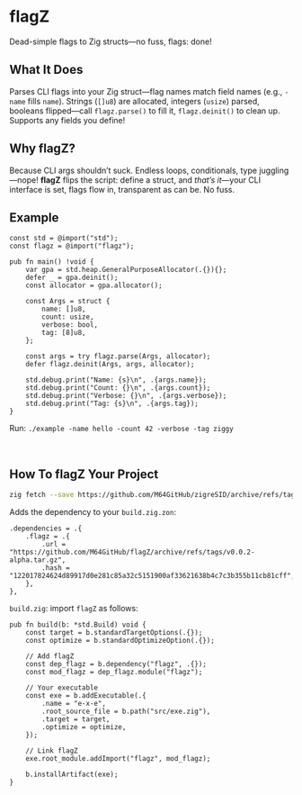 # flagZ

Dead-simple flags to Zig structs—no fuss, flags: done!

## What It Does
Parses CLI flags into your Zig struct—flag names match field names (e.g., `-name` fills `name`). Strings (`[]u8`) are allocated, integers (`usize`) parsed, booleans flipped—call `flagz.parse()` to fill it, `flagz.deinit()` to clean up. Supports any fields you define!

## Why flagZ?

Because CLI args shouldn’t suck. Endless loops, conditionals, type juggling—nope! **flagZ** flips the script: define a struct, and *that’s it*—your CLI interface is set, flags flow in, transparent as can be. No fuss.

## Example

```zig
const std = @import("std");
const flagz = @import("flagz");

pub fn main() !void {
    var gpa = std.heap.GeneralPurposeAllocator(.{}){};
    defer _ = gpa.deinit();
    const allocator = gpa.allocator();

    const Args = struct {
        name: []u8,
        count: usize,
        verbose: bool,
        tag: [8]u8,
    };

    const args = try flagz.parse(Args, allocator);
    defer flagz.deinit(Args, args, allocator);

    std.debug.print("Name: {s}\n", .{args.name});
    std.debug.print("Count: {}\n", .{args.count});
    std.debug.print("Verbose: {}\n", .{args.verbose});
    std.debug.print("Tag: {s}\n", .{args.tag});
}
```

Run: `./example -name hello -count 42 -verbose -tag ziggy`

<br>

## How To flagZ Your Project
```sh
zig fetch --save https://github.com/M64GitHub/zigreSID/archive/refs/tags/v0.0.0-alpha.tar.gz
```
Adds the dependency to your `build.zig.zon`:
```zig
.dependencies = .{
    .flagz = .{
        .url = "https://github.com/M64GitHub/flagZ/archive/refs/tags/v0.0.2-alpha.tar.gz",
        .hash = "122017824624d89917d0e281c85a32c5151900af33621638b4c7c3b355b11cb81cff",
    },
},
```

`build.zig`: import `flagZ` as follows:
```zig
pub fn build(b: *std.Build) void {
    const target = b.standardTargetOptions(.{});
    const optimize = b.standardOptimizeOption(.{});

    // Add flagZ
    const dep_flagz = b.dependency("flagz", .{}); 
    const mod_flagz = dep_flagz.module("flagz");  

    // Your executable
    const exe = b.addExecutable(.{
        .name = "e-x-e",
        .root_source_file = b.path("src/exe.zig"),
        .target = target,
        .optimize = optimize,
    });

    // Link flagZ
    exe.root_module.addImport("flagz", mod_flagz); 

    b.installArtifact(exe);
}
```
